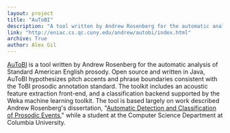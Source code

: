 ```yaml
---
layout: project
title: "AuToBI"
description: "A tool written by Andrew Rosenberg for the automatic analysis of Standard American English prosody"
link: "http://eniac.cs.qc.cuny.edu/andrew/autobi/index.html"
archive: True
author: Alex Gil
---
```


<a href="http://eniac.cs.qc.cuny.edu/andrew/autobi/index.html">AuToBI</a> is a tool written by Andrew Rosenberg for the automatic analysis of Standard American English prosody. Open source and written in Java, AuToBI hypothesizes pitch accents and phrase boundaries consistent with the ToBI prosodic annotation standard. The toolkit includes an acoustic feature extraction front-end, and a classification backend supported by the Weka machine learning toolkit. The tool is based largely on work described Andrew Rosenberg's dissertation, "<a href="http://www1.cs.columbia.edu/~amaxwell/amaxwell-thesis-final.pdf">Automatic Detection and Classification of Prosodic Events</a>," while a student at the Computer Science Department at Columbia University.